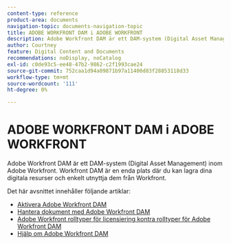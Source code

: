 ```yaml
---
content-type: reference
product-area: documents
navigation-topic: documents-navigation-topic
title: ADOBE WORKFRONT DAM i ADOBE WORKFRONT
description: Adobe Workfront DAM är ett DAM-system (Digital Asset Management) inom Adobe Workfront. Workfront DAM är en enda plats där du kan lagra dina digitala resurser och enkelt utnyttja dem från Workfront.
author: Courtney
feature: Digital Content and Documents
recommendations: noDisplay, noCatalog
exl-id: c0de93c5-ee48-47b2-9862-c2f1993cae24
source-git-commit: 752caa1d94a09871b97a11400d83f28853118d33
workflow-type: tm+mt
source-wordcount: '111'
ht-degree: 0%

---
```


# ADOBE WORKFRONT DAM i ADOBE WORKFRONT

Adobe Workfront DAM är ett DAM-system (Digital Asset Management) inom Adobe Workfront. Workfront DAM är en enda plats där du kan lagra dina digitala resurser och enkelt utnyttja dem från Workfront.

Det här avsnittet innehåller följande artiklar:

* [Aktivera Adobe Workfront DAM](../../documents/workfront-dam-within-workfront/enable-wf-dam.md)
* [Hantera dokument med Adobe Workfront DAM](../../documents/workfront-dam-within-workfront/manage-docs-with-wf-dam.md)
* [Adobe Workfront rolltyper för licensiering kontra rolltyper för Adobe Workfront DAM](../../documents/workfront-dam-within-workfront/difference-between-wf-dam-role-types.md)
* [Hjälp om Adobe Workfront DAM](../../documents/workfront-dam-within-workfront/access-help--workfront-dam.md)
